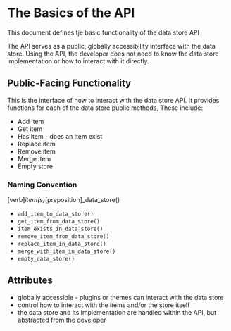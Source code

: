 # The Basics of the API

This document defines tje basic functionality of the data store API

The API serves as a public, globally accessibility interface with the data store. Using the API, the developer does not need to know the data store implementation or how to interact with it directly.

## Public-Facing Functionality

This is the interface of how to interact with the data store API. It provides functions for each of the data store public methods, These include:

- Add item
- Get item
- Has item - does an item exist
- Replace item
- Remove item
- Merge item
- Empty store

### Naming Convention

[verb]_item(s)_[preposition]_data_store()

- `add_item_to_data_store()`
- `get_item_from_data_store()`
- `item_exists_in_data_store()`
- `remove_item_from_data_store()`
- `replace_item_in_data_store()`
- `merge_with_item_in_data_store()`
- `empty_data_store()`

## Attributes

- globally accessible - plugins or themes can interact with the data store
- control how to interact with the items and/or the store itself
- the data store and its implementation are handled within the API, but abstracted from the developer
